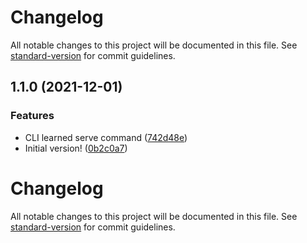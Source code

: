 # Changelog

All notable changes to this project will be documented in this file. See [standard-version](https://github.com/conventional-changelog/standard-version) for commit guidelines.

## 1.1.0 (2021-12-01)


### Features

* CLI learned serve command ([742d48e](https://github.com/simwrapper/simwrapper-python-tools/commit/742d48ea68fdf63d695239f0a33121e1a35db34c))
* Initial version! ([0b2c0a7](https://github.com/simwrapper/simwrapper-python-tools/commit/0b2c0a7b03f929aed2f35d720df5190a0b6b94b9))

# Changelog

All notable changes to this project will be documented in this file. See [standard-version](https://github.com/conventional-changelog/standard-version) for commit guidelines.
